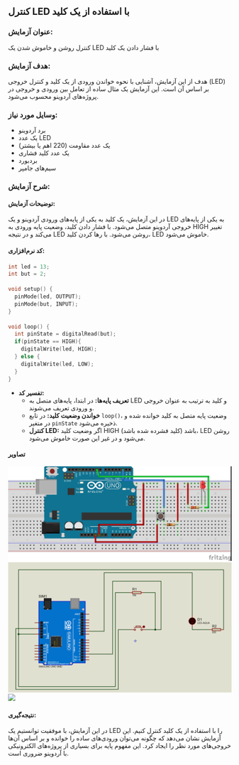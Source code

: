 ## کنترل LED با استفاده از یک کلید

### عنوان آزمایش:
کنترل روشن و خاموش شدن یک LED با فشار دادن یک کلید

### هدف آزمایش:
هدف از این آزمایش، آشنایی با نحوه خواندن ورودی از یک کلید و کنترل خروجی (LED) بر اساس آن است. این آزمایش یک مثال ساده از تعامل بین ورودی و خروجی در پروژه‌های آردوینو محسوب می‌شود.

### وسایل مورد نیاز:
* برد آردوینو
* یک عدد LED
* یک عدد مقاومت (220 اهم یا بیشتر)
* یک عدد کلید فشاری
* بردبورد
* سیم‌های جامپر

### شرح آزمایش:

#### توضیحات آزمایش:
در این آزمایش، یک کلید به یکی از پایه‌های ورودی آردوینو و یک LED به یکی از پایه‌های خروجی آردوینو متصل می‌شود. با فشار دادن کلید، وضعیت پایه ورودی به HIGH تغییر می‌کند و در نتیجه LED روشن می‌شود. با رها کردن کلید، LED خاموش می‌شود.

#### کد نرم‌افزاری:

```c++
int led = 13;
int but = 2;

void setup() {
  pinMode(led, OUTPUT);
  pinMode(but, INPUT);
}

void loop() {
  int pinState = digitalRead(but);
  if(pinState == HIGH){
    digitalWrite(led, HIGH);
  } else {
    digitalWrite(led, LOW);
  }
}
```

* **تفسیر کد:**
  * **تعریف پایه‌ها:** در ابتدا، پایه‌های متصل به LED و کلید به ترتیب به عنوان خروجی و ورودی تعریف می‌شوند.
  * **خواندن وضعیت کلید:** در تابع `loop()`، وضعیت پایه متصل به کلید خوانده شده و در متغیر `pinState` ذخیره می‌شود.
  * **کنترل LED:** اگر وضعیت کلید HIGH باشد (کلید فشرده شده باشد)، LED روشن می‌شود و در غیر این صورت خاموش می‌شود.

#### تصاویر

![](https://github.com/vahidseyyedi/microProcessor/blob/main/03%20Laboratory/src/map_freetzle.jpg)
![](https://github.com/vahidseyyedi/microProcessor/blob/main/03%20Laboratory/src/map.png)
![](https://github.com/vahidseyyedi/microProcessor/blob/main/03%20Laboratory/src/vid%2002.gif)


#### نتیجه‌گیری:
در این آزمایش، با موفقیت توانستیم یک LED را با استفاده از یک کلید کنترل کنیم. این آزمایش نشان می‌دهد که چگونه می‌توان ورودی‌های ساده را خوانده و بر اساس آن‌ها خروجی‌های مورد نظر را ایجاد کرد. این مفهوم پایه برای بسیاری از پروژه‌های الکترونیکی با آردوینو ضروری است.


